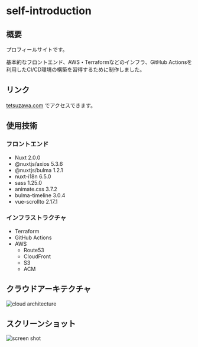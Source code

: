 # self-introduction

## 概要

プロフィールサイトです。

基本的なフロントエンド、AWS・Terraformなどのインフラ、GitHub Actionsを利用したCI/CD環境の構築を習得するために制作しました。

## リンク

[tetsuzawa.com](https://tetsuzawa.com)  でアクセスできます。

## 使用技術

### フロントエンド

- Nuxt 2.0.0
- @nuxtjs/axios 5.3.6
- @nuxtjs/bulma 1.2.1
- nuxt-i18n 6.5.0
- sass 1.25.0
- animate.css 3.7.2
- bulma-timeline 3.0.4
- vue-scrollto 2.17.1

### インフラストラクチャ

- Terraform
- GitHub Actions
- AWS
  - Route53
  - CloudFront
  - S3
  - ACM
  
## クラウドアーキテクチャ

![cloud architecture](https://user-images.githubusercontent.com/38237246/74893278-56557c00-53cf-11ea-9841-1d48d08f0d1c.png)

  
## スクリーンショット

![screen shot](https://user-images.githubusercontent.com/38237246/74893705-5a35ce00-53d0-11ea-84d7-17356aaca4a2.png)

  





